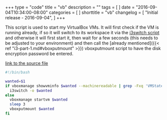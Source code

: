 +++
type = "code"
title = "vb"
description = ""
tags = [
]
date = "2016-09-04T10:34:00-08:00"
categories = [
]
shorttitle = "vb"
changelog = [ 
    "Initial release - 2016-09-04",
]
+++

This script is used to start my VirtualBox VMs. It will first check if
the VM is running already, if so it will switch to its workspace it via
the [i3switch script](/pages/i3switch.html) and otherwise it will first
start it, then wait for a few seconds (this needs to be adjusted to your
environment) and then call the [already mentioned]({{< ref "i3-part-1.md#vboxputmount" >}}) vboxputmount script to
have the disk encryption password be entered.

[link to the source file](/code/vb.txt)

```bash
#!/bin/bash

wanted=$1
if vboxmanage showvminfo $wanted --machinereadable | grep -Fxq 'VMState="running"'; then
  i3switch -o $wanted
else
  vboxmanage startvm $wanted
  sleep 3
  vboxputmount $wanted
fi
```
